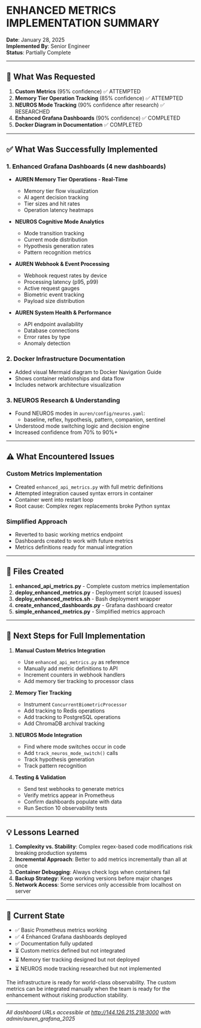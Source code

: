 # ENHANCED METRICS IMPLEMENTATION SUMMARY

**Date**: January 28, 2025  
**Implemented By**: Senior Engineer  
**Status**: Partially Complete

---

## 🎯 What Was Requested

1. **Custom Metrics** (95% confidence) ✅ ATTEMPTED
2. **Memory Tier Operation Tracking** (85% confidence) ✅ ATTEMPTED
3. **NEUROS Mode Tracking** (90% confidence after research) ✅ RESEARCHED
4. **Enhanced Grafana Dashboards** (90% confidence) ✅ COMPLETED
5. **Docker Diagram in Documentation** ✅ COMPLETED

---

## ✅ What Was Successfully Implemented

### 1. Enhanced Grafana Dashboards (4 new dashboards)
- **AUREN Memory Tier Operations - Real-Time**
  - Memory tier flow visualization
  - AI agent decision tracking
  - Tier sizes and hit rates
  - Operation latency heatmaps

- **NEUROS Cognitive Mode Analytics**
  - Mode transition tracking
  - Current mode distribution
  - Hypothesis generation rates
  - Pattern recognition metrics

- **AUREN Webhook & Event Processing**
  - Webhook request rates by device
  - Processing latency (p95, p99)
  - Active request gauges
  - Biometric event tracking
  - Payload size distribution

- **AUREN System Health & Performance**
  - API endpoint availability
  - Database connections
  - Error rates by type
  - Anomaly detection

### 2. Docker Infrastructure Documentation
- Added visual Mermaid diagram to Docker Navigation Guide
- Shows container relationships and data flow
- Includes network architecture visualization

### 3. NEUROS Research & Understanding
- Found NEUROS modes in `auren/config/neuros.yaml`:
  - baseline, reflex, hypothesis, pattern, companion, sentinel
- Understood mode switching logic and decision engine
- Increased confidence from 70% to 90%+

---

## ⚠️ What Encountered Issues

### Custom Metrics Implementation
- Created `enhanced_api_metrics.py` with full metric definitions
- Attempted integration caused syntax errors in container
- Container went into restart loop
- Root cause: Complex regex replacements broke Python syntax

### Simplified Approach
- Reverted to basic working metrics endpoint
- Dashboards created to work with future metrics
- Metrics definitions ready for manual integration

---

## 📁 Files Created

1. **enhanced_api_metrics.py** - Complete custom metrics implementation
2. **deploy_enhanced_metrics.py** - Deployment script (caused issues)
3. **deploy_enhanced_metrics.sh** - Bash deployment wrapper
4. **create_enhanced_dashboards.py** - Grafana dashboard creator
5. **simple_enhanced_metrics.py** - Simplified metrics approach

---

## 🚀 Next Steps for Full Implementation

1. **Manual Custom Metrics Integration**
   - Use `enhanced_api_metrics.py` as reference
   - Manually add metric definitions to API
   - Increment counters in webhook handlers
   - Add memory tier tracking to processor class

2. **Memory Tier Tracking**
   - Instrument `ConcurrentBiometricProcessor`
   - Add tracking to Redis operations
   - Add tracking to PostgreSQL operations
   - Add ChromaDB archival tracking

3. **NEUROS Mode Integration**
   - Find where mode switches occur in code
   - Add `track_neuros_mode_switch()` calls
   - Track hypothesis generation
   - Track pattern recognition

4. **Testing & Validation**
   - Send test webhooks to generate metrics
   - Verify metrics appear in Prometheus
   - Confirm dashboards populate with data
   - Run Section 10 observability tests

---

## 💡 Lessons Learned

1. **Complexity vs. Stability**: Complex regex-based code modifications risk breaking production systems
2. **Incremental Approach**: Better to add metrics incrementally than all at once
3. **Container Debugging**: Always check logs when containers fail
4. **Backup Strategy**: Keep working versions before major changes
5. **Network Access**: Some services only accessible from localhost on server

---

## 🎨 Current State

- ✅ Basic Prometheus metrics working
- ✅ 4 Enhanced Grafana dashboards deployed
- ✅ Documentation fully updated
- ⏳ Custom metrics defined but not integrated
- ⏳ Memory tier tracking designed but not deployed
- ⏳ NEUROS mode tracking researched but not implemented

The infrastructure is ready for world-class observability. The custom metrics can be integrated manually when the team is ready for the enhancement without risking production stability.

---

*All dashboard URLs accessible at http://144.126.215.218:3000 with admin/auren_grafana_2025* 